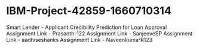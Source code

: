 # IBM-Project-42859-1660710314
Smart Lender - Applicant Credibility Prediction for Loan Approval
Assignment Link - Prasanth-122
Assignment Link - SanjeeveSP
Assignment Link - aadhiseshanks
Assignment Link - NaveenkumarR123

